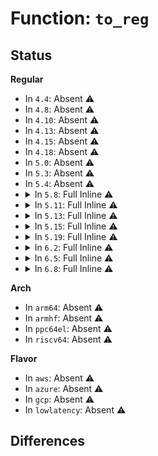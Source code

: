 # Function: <code>to_reg</code>

## Status
<b>Regular</b>
<ul>
<li>
In <code>4.4</code>: Absent ⚠️
</li>
<li>
In <code>4.8</code>: Absent ⚠️
</li>
<li>
In <code>4.10</code>: Absent ⚠️
</li>
<li>
In <code>4.13</code>: Absent ⚠️
</li>
<li>
In <code>4.15</code>: Absent ⚠️
</li>
<li>
In <code>4.18</code>: Absent ⚠️
</li>
<li>
In <code>5.0</code>: Absent ⚠️
</li>
<li>
In <code>5.3</code>: Absent ⚠️
</li>
<li>
In <code>5.4</code>: Absent ⚠️
</li>
<li>
<details>
<summary>In <code>5.8</code>: Full Inline ⚠️</summary>

**Collision:** Unique Static

**Inline:** Full

**Transformation:** False

**Instances:**

```
In drivers/gpio/gpio-crystalcove.c (ffffffff81618dbc)
Location: drivers/gpio/gpio-crystalcove.c:81
Inline: True
Inline callers:
  - drivers/gpio/gpio-crystalcove.c:crystalcove_gpio_dbg_show
  - drivers/gpio/gpio-crystalcove.c:crystalcove_gpio_dbg_show
  - drivers/gpio/gpio-crystalcove.c:crystalcove_gpio_dbg_show
  - drivers/gpio/gpio-crystalcove.c:crystalcove_gpio_dbg_show
  - drivers/gpio/gpio-crystalcove.c:crystalcove_bus_sync_unlock
  - drivers/gpio/gpio-crystalcove.c:crystalcove_bus_sync_unlock
  - drivers/gpio/gpio-crystalcove.c:crystalcove_gpio_set
  - drivers/gpio/gpio-crystalcove.c:crystalcove_gpio_set
  - drivers/gpio/gpio-crystalcove.c:crystalcove_gpio_get
  - drivers/gpio/gpio-crystalcove.c:crystalcove_gpio_get
  - drivers/gpio/gpio-crystalcove.c:crystalcove_gpio_dir_out
  - drivers/gpio/gpio-crystalcove.c:crystalcove_gpio_dir_out
  - drivers/gpio/gpio-crystalcove.c:crystalcove_gpio_dir_in
  - drivers/gpio/gpio-crystalcove.c:crystalcove_gpio_dir_in
```
</details>
</li>
<li>
<details>
<summary>In <code>5.11</code>: Full Inline ⚠️</summary>

**Collision:** Unique Static

**Inline:** Full

**Transformation:** False

**Instances:**

```
In drivers/gpio/gpio-crystalcove.c (ffffffff8163f50c)
Location: drivers/gpio/gpio-crystalcove.c:81
Inline: True
Inline callers:
  - drivers/gpio/gpio-crystalcove.c:crystalcove_gpio_dbg_show
  - drivers/gpio/gpio-crystalcove.c:crystalcove_gpio_dbg_show
  - drivers/gpio/gpio-crystalcove.c:crystalcove_gpio_dbg_show
  - drivers/gpio/gpio-crystalcove.c:crystalcove_gpio_dbg_show
  - drivers/gpio/gpio-crystalcove.c:crystalcove_bus_sync_unlock
  - drivers/gpio/gpio-crystalcove.c:crystalcove_bus_sync_unlock
  - drivers/gpio/gpio-crystalcove.c:crystalcove_gpio_set
  - drivers/gpio/gpio-crystalcove.c:crystalcove_gpio_set
  - drivers/gpio/gpio-crystalcove.c:crystalcove_gpio_get
  - drivers/gpio/gpio-crystalcove.c:crystalcove_gpio_get
  - drivers/gpio/gpio-crystalcove.c:crystalcove_gpio_dir_out
  - drivers/gpio/gpio-crystalcove.c:crystalcove_gpio_dir_out
  - drivers/gpio/gpio-crystalcove.c:crystalcove_gpio_dir_in
  - drivers/gpio/gpio-crystalcove.c:crystalcove_gpio_dir_in
```
</details>
</li>
<li>
<details>
<summary>In <code>5.13</code>: Full Inline ⚠️</summary>

**Collision:** Unique Static

**Inline:** Full

**Transformation:** False

**Instances:**

```
In drivers/gpio/gpio-crystalcove.c (ffffffff81623075)
Location: drivers/gpio/gpio-crystalcove.c:81
Inline: True
Inline callers:
  - drivers/gpio/gpio-crystalcove.c:crystalcove_gpio_dbg_show
  - drivers/gpio/gpio-crystalcove.c:crystalcove_gpio_dbg_show
  - drivers/gpio/gpio-crystalcove.c:crystalcove_gpio_dbg_show
  - drivers/gpio/gpio-crystalcove.c:crystalcove_gpio_dbg_show
  - drivers/gpio/gpio-crystalcove.c:crystalcove_bus_sync_unlock
  - drivers/gpio/gpio-crystalcove.c:crystalcove_bus_sync_unlock
  - drivers/gpio/gpio-crystalcove.c:crystalcove_gpio_set
  - drivers/gpio/gpio-crystalcove.c:crystalcove_gpio_set
  - drivers/gpio/gpio-crystalcove.c:crystalcove_gpio_get
  - drivers/gpio/gpio-crystalcove.c:crystalcove_gpio_get
  - drivers/gpio/gpio-crystalcove.c:crystalcove_gpio_dir_out
  - drivers/gpio/gpio-crystalcove.c:crystalcove_gpio_dir_out
  - drivers/gpio/gpio-crystalcove.c:crystalcove_gpio_dir_in
  - drivers/gpio/gpio-crystalcove.c:crystalcove_gpio_dir_in
```
</details>
</li>
<li>
<details>
<summary>In <code>5.15</code>: Full Inline ⚠️</summary>

**Collision:** Unique Static

**Inline:** Full

**Transformation:** False

**Instances:**

```
In drivers/gpio/gpio-crystalcove.c (ffffffff816927e5)
Location: drivers/gpio/gpio-crystalcove.c:81
Inline: True
Inline callers:
  - drivers/gpio/gpio-crystalcove.c:crystalcove_gpio_dbg_show
  - drivers/gpio/gpio-crystalcove.c:crystalcove_gpio_dbg_show
  - drivers/gpio/gpio-crystalcove.c:crystalcove_gpio_dbg_show
  - drivers/gpio/gpio-crystalcove.c:crystalcove_gpio_dbg_show
  - drivers/gpio/gpio-crystalcove.c:crystalcove_bus_sync_unlock
  - drivers/gpio/gpio-crystalcove.c:crystalcove_bus_sync_unlock
  - drivers/gpio/gpio-crystalcove.c:crystalcove_gpio_set
  - drivers/gpio/gpio-crystalcove.c:crystalcove_gpio_set
  - drivers/gpio/gpio-crystalcove.c:crystalcove_gpio_get
  - drivers/gpio/gpio-crystalcove.c:crystalcove_gpio_get
  - drivers/gpio/gpio-crystalcove.c:crystalcove_gpio_dir_out
  - drivers/gpio/gpio-crystalcove.c:crystalcove_gpio_dir_out
  - drivers/gpio/gpio-crystalcove.c:crystalcove_gpio_dir_in
  - drivers/gpio/gpio-crystalcove.c:crystalcove_gpio_dir_in
```
</details>
</li>
<li>
<details>
<summary>In <code>5.19</code>: Full Inline ⚠️</summary>

**Collision:** Unique Static

**Inline:** Full

**Transformation:** False

**Instances:**

```
In drivers/gpio/gpio-crystalcove.c (ffffffff817b3297)
Location: drivers/gpio/gpio-crystalcove.c:82
Inline: True
Inline callers:
  - drivers/gpio/gpio-crystalcove.c:crystalcove_gpio_dbg_show
  - drivers/gpio/gpio-crystalcove.c:crystalcove_gpio_dbg_show
  - drivers/gpio/gpio-crystalcove.c:crystalcove_gpio_dbg_show
  - drivers/gpio/gpio-crystalcove.c:crystalcove_gpio_dbg_show
  - drivers/gpio/gpio-crystalcove.c:crystalcove_bus_sync_unlock
  - drivers/gpio/gpio-crystalcove.c:crystalcove_bus_sync_unlock
  - drivers/gpio/gpio-crystalcove.c:crystalcove_gpio_set
  - drivers/gpio/gpio-crystalcove.c:crystalcove_gpio_set
  - drivers/gpio/gpio-crystalcove.c:crystalcove_gpio_get
  - drivers/gpio/gpio-crystalcove.c:crystalcove_gpio_get
  - drivers/gpio/gpio-crystalcove.c:crystalcove_gpio_dir_out
  - drivers/gpio/gpio-crystalcove.c:crystalcove_gpio_dir_out
  - drivers/gpio/gpio-crystalcove.c:crystalcove_gpio_dir_in
  - drivers/gpio/gpio-crystalcove.c:crystalcove_gpio_dir_in
```
</details>
</li>
<li>
<details>
<summary>In <code>6.2</code>: Full Inline ⚠️</summary>

**Collision:** Unique Static

**Inline:** Full

**Transformation:** False

**Instances:**

```
In drivers/gpio/gpio-crystalcove.c (ffffffff818cd2c7)
Location: drivers/gpio/gpio-crystalcove.c:82
Inline: True
Inline callers:
  - drivers/gpio/gpio-crystalcove.c:crystalcove_gpio_dbg_show
  - drivers/gpio/gpio-crystalcove.c:crystalcove_gpio_dbg_show
  - drivers/gpio/gpio-crystalcove.c:crystalcove_gpio_dbg_show
  - drivers/gpio/gpio-crystalcove.c:crystalcove_gpio_dbg_show
  - drivers/gpio/gpio-crystalcove.c:crystalcove_bus_sync_unlock
  - drivers/gpio/gpio-crystalcove.c:crystalcove_bus_sync_unlock
  - drivers/gpio/gpio-crystalcove.c:crystalcove_gpio_set
  - drivers/gpio/gpio-crystalcove.c:crystalcove_gpio_set
  - drivers/gpio/gpio-crystalcove.c:crystalcove_gpio_get
  - drivers/gpio/gpio-crystalcove.c:crystalcove_gpio_get
  - drivers/gpio/gpio-crystalcove.c:crystalcove_gpio_dir_out
  - drivers/gpio/gpio-crystalcove.c:crystalcove_gpio_dir_out
  - drivers/gpio/gpio-crystalcove.c:crystalcove_gpio_dir_in
  - drivers/gpio/gpio-crystalcove.c:crystalcove_gpio_dir_in
```
</details>
</li>
<li>
<details>
<summary>In <code>6.5</code>: Full Inline ⚠️</summary>

**Collision:** Unique Static

**Inline:** Full

**Transformation:** False

**Instances:**

```
In drivers/gpio/gpio-crystalcove.c (ffffffff81910327)
Location: drivers/gpio/gpio-crystalcove.c:82
Inline: True
Inline callers:
  - drivers/gpio/gpio-crystalcove.c:crystalcove_gpio_dbg_show
  - drivers/gpio/gpio-crystalcove.c:crystalcove_gpio_dbg_show
  - drivers/gpio/gpio-crystalcove.c:crystalcove_gpio_dbg_show
  - drivers/gpio/gpio-crystalcove.c:crystalcove_gpio_dbg_show
  - drivers/gpio/gpio-crystalcove.c:crystalcove_bus_sync_unlock
  - drivers/gpio/gpio-crystalcove.c:crystalcove_bus_sync_unlock
  - drivers/gpio/gpio-crystalcove.c:crystalcove_gpio_set
  - drivers/gpio/gpio-crystalcove.c:crystalcove_gpio_set
  - drivers/gpio/gpio-crystalcove.c:crystalcove_gpio_get
  - drivers/gpio/gpio-crystalcove.c:crystalcove_gpio_get
  - drivers/gpio/gpio-crystalcove.c:crystalcove_gpio_dir_out
  - drivers/gpio/gpio-crystalcove.c:crystalcove_gpio_dir_out
  - drivers/gpio/gpio-crystalcove.c:crystalcove_gpio_dir_in
  - drivers/gpio/gpio-crystalcove.c:crystalcove_gpio_dir_in
```
</details>
</li>
<li>
<details>
<summary>In <code>6.8</code>: Full Inline ⚠️</summary>

**Collision:** Unique Static

**Inline:** Full

**Transformation:** False

**Instances:**

```
In drivers/gpio/gpio-crystalcove.c (ffffffff819581f7)
Location: drivers/gpio/gpio-crystalcove.c:82
Inline: True
Inline callers:
  - drivers/gpio/gpio-crystalcove.c:crystalcove_gpio_dbg_show
  - drivers/gpio/gpio-crystalcove.c:crystalcove_gpio_dbg_show
  - drivers/gpio/gpio-crystalcove.c:crystalcove_gpio_dbg_show
  - drivers/gpio/gpio-crystalcove.c:crystalcove_gpio_dbg_show
  - drivers/gpio/gpio-crystalcove.c:crystalcove_bus_sync_unlock
  - drivers/gpio/gpio-crystalcove.c:crystalcove_bus_sync_unlock
  - drivers/gpio/gpio-crystalcove.c:crystalcove_gpio_set
  - drivers/gpio/gpio-crystalcove.c:crystalcove_gpio_set
  - drivers/gpio/gpio-crystalcove.c:crystalcove_gpio_get
  - drivers/gpio/gpio-crystalcove.c:crystalcove_gpio_get
  - drivers/gpio/gpio-crystalcove.c:crystalcove_gpio_dir_out
  - drivers/gpio/gpio-crystalcove.c:crystalcove_gpio_dir_out
  - drivers/gpio/gpio-crystalcove.c:crystalcove_gpio_dir_in
  - drivers/gpio/gpio-crystalcove.c:crystalcove_gpio_dir_in
```
</details>
</li>
</ul>
<b>Arch</b>
<ul>
<li>
In <code>arm64</code>: Absent ⚠️
</li>
<li>
In <code>armhf</code>: Absent ⚠️
</li>
<li>
In <code>ppc64el</code>: Absent ⚠️
</li>
<li>
In <code>riscv64</code>: Absent ⚠️
</li>
</ul>
<b>Flavor</b>
<ul>
<li>
In <code>aws</code>: Absent ⚠️
</li>
<li>
In <code>azure</code>: Absent ⚠️
</li>
<li>
In <code>gcp</code>: Absent ⚠️
</li>
<li>
In <code>lowlatency</code>: Absent ⚠️
</li>
</ul>

## Differences
